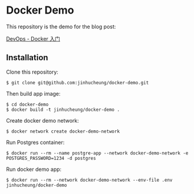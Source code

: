 # Docker Demo

This repository is the demo for the blog post:

[DevOps - Docker 入门](https://jinhucheung.github.io/2019/11/16/9_devops_docker_started)

## Installation

Clone this repository:

```
$ git clone git@github.com:jinhucheung/docker-demo.git
```

Then build app image:

```
$ cd docker-demo
$ docker build -t jinhucheung/docker-demo .
```

Create docker demo network:

```
$ docker network create docker-demo-network
```

Run Postgres container:

```
$ docker run --rm --name postgre-app --network docker-demo-network -e POSTGRES_PASSWORD=1234 -d postgres
```

Run docker demo app:

```
$ docker run --rm --network docker-demo-network --env-file .env jinhucheung/docker-demo
```